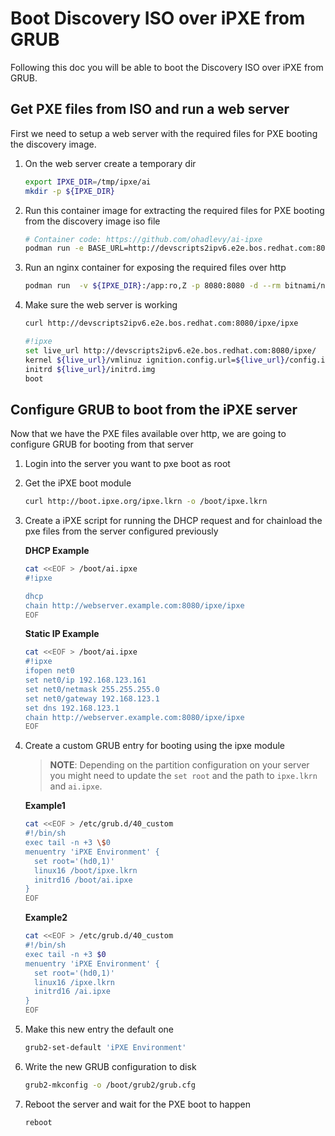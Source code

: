 # Boot Discovery ISO over iPXE from GRUB

Following this doc you will be able to boot the Discovery ISO over iPXE from GRUB.

## Get PXE files from ISO and run a web server

First we need to setup a web server with the required files for PXE booting the discovery image.

1. On the web server create a temporary dir

    ~~~sh
    export IPXE_DIR=/tmp/ipxe/ai
    mkdir -p ${IPXE_DIR}
    ~~~
2. Run this container image for extracting the required files for PXE booting from the discovery image iso file

    ~~~sh
    # Container code: https://github.com/ohadlevy/ai-ipxe
    podman run -e BASE_URL=http://devscripts2ipv6.e2e.bos.redhat.com:8080/ipxe/ -e ISO_URL=http://10.19.115.219:6008/api/assisted-install/v1/clusters/1c907764-6354-409e-9a2e-93582497545a/downloads/image -v /tmp/ipxe/ai:/data:Z --net=host -it --rm quay.io/ohadlevy/ai-ipxe:latest
    ~~~
3. Run an nginx container for exposing the required files over http

    ~~~sh
    podman run  -v ${IPXE_DIR}:/app:ro,Z -p 8080:8080 -d --rm bitnami/nginx:latest
    ~~~
4. Make sure the web server is working

    ~~~sh
    curl http://devscripts2ipv6.e2e.bos.redhat.com:8080/ipxe/ipxe
    ~~~

    ~~~sh
    #!ipxe                                                                                                                                                                                    
    set live_url http://devscripts2ipv6.e2e.bos.redhat.com:8080/ipxe/
    kernel ${live_url}/vmlinuz ignition.config.url=${live_url}/config.ign coreos.live.rootfs_url=${live_url}/rootfs.img random.trust_cpu=on rd.luks.options=discard ignition.firstboot ignition.platform.id=metal console=tty0 console=ttyS0,115200n8 coreos.inst.persistent-kargs="console=tty0 console=ttyS1,115200n8"
    initrd ${live_url}/initrd.img
    boot   
    ~~~

## Configure GRUB to boot from the iPXE server

Now that we have the PXE files available over http, we are going to configure GRUB for booting from that server

1. Login into the server you want to pxe boot as root
2. Get the iPXE boot module

    ~~~sh
    curl http://boot.ipxe.org/ipxe.lkrn -o /boot/ipxe.lkrn
    ~~~
3. Create a iPXE script for running the DHCP request and for chainload the pxe files from the server configured previously

    **DHCP Example**
    ~~~sh
    cat <<EOF > /boot/ai.ipxe
    #!ipxe

    dhcp
    chain http://webserver.example.com:8080/ipxe/ipxe
    EOF
    ~~~

    **Static IP Example**
    ~~~sh
    cat <<EOF > /boot/ai.ipxe
    #!ipxe
    ifopen net0
    set net0/ip 192.168.123.161
    set net0/netmask 255.255.255.0
    set net0/gateway 192.168.123.1
    set dns 192.168.123.1
    chain http://webserver.example.com:8080/ipxe/ipxe
    EOF
    ~~~

4. Create a custom GRUB entry for booting using the ipxe module

    > **NOTE**: Depending on the partition configuration on your server you might need to update the `set root` and the path to `ipxe.lkrn` and `ai.ipxe`.

    **Example1**
    ~~~sh
    cat <<EOF > /etc/grub.d/40_custom
    #!/bin/sh
    exec tail -n +3 \$0
    menuentry 'iPXE Environment' {
      set root='(hd0,1)'
      linux16 /boot/ipxe.lkrn
      initrd16 /boot/ai.ipxe
    }
    EOF
    ~~~

    **Example2**
    ~~~sh
    cat <<EOF > /etc/grub.d/40_custom
    #!/bin/sh
    exec tail -n +3 $0
    menuentry 'iPXE Environment' {
      set root='(hd0,1)'
      linux16 /ipxe.lkrn
      initrd16 /ai.ipxe
    }
    EOF
    ~~~

5. Make this new entry the default one

    ~~~sh
    grub2-set-default 'iPXE Environment'
    ~~~
6. Write the new GRUB configuration to disk

    ~~~sh
    grub2-mkconfig -o /boot/grub2/grub.cfg
    ~~~
7. Reboot the server and wait for the PXE boot to happen

    ~~~sh
    reboot
    ~~~
